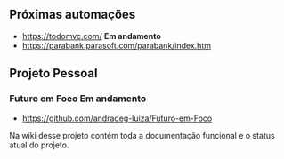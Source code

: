 ## Próximas automações

* https://todomvc.com/ **Em andamento**
* https://parabank.parasoft.com/parabank/index.htm

## Projeto Pessoal

### Futuro em Foco **Em andamento**
* https://github.com/andradeg-luiza/Futuro-em-Foco

Na wiki desse projeto contém toda a documentação funcional e o status atual do projeto.
